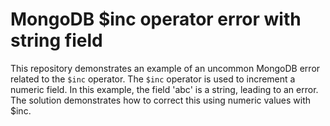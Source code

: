 # MongoDB $inc operator error with string field
This repository demonstrates an example of an uncommon MongoDB error related to the `$inc` operator.
The `$inc` operator is used to increment a numeric field. In this example, the field 'abc' is a string, leading to an error. The solution demonstrates how to correct this using numeric values with $inc.